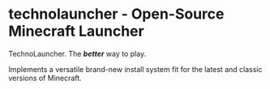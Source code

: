 # technolauncher - Open-Source Minecraft Launcher

TechnoLauncher. The __*better*__ way to play.

Implements a versatile brand-new install system fit for the latest and classic versions of Minecraft.